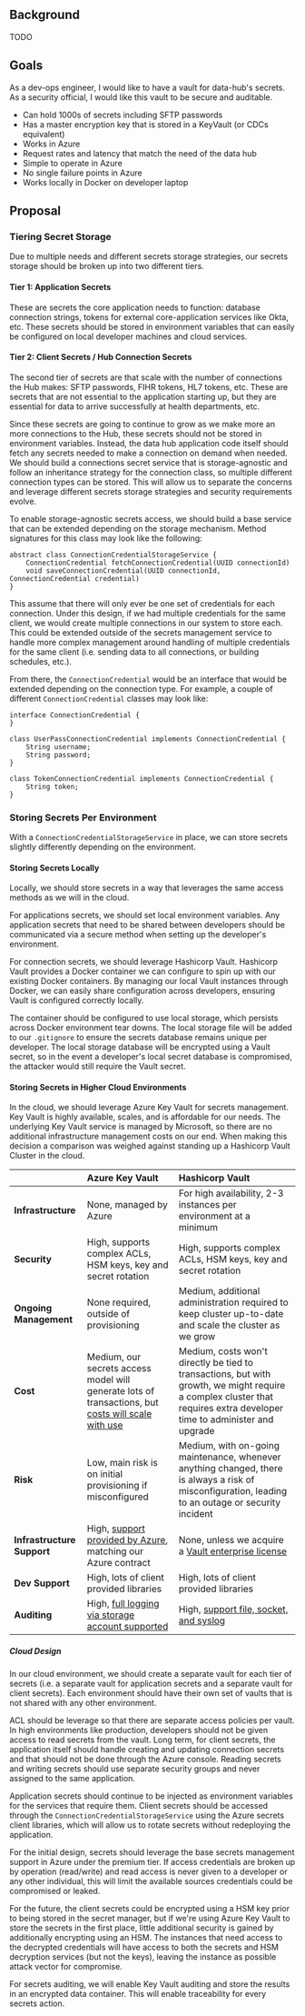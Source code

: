 ## Background

TODO

## Goals

As a dev-ops engineer, I would like to have a vault for data-hub's secrets. As a security official, I would like this vault to be secure and auditable.

- Can hold 1000s of secrets including SFTP passwords
- Has a master encryption key that is stored in a KeyVault (or CDCs equivalent)
- Works in Azure
- Request rates and latency that match the need of the data hub
- Simple to operate in Azure
- No single failure points in Azure
- Works locally in Docker on developer laptop


## Proposal

### Tiering Secret Storage

Due to multiple needs and different secrets storage strategies, our secrets storage should be broken up into two different tiers.

#### Tier 1: Application Secrets

These are secrets the core application needs to function: database connection strings, tokens for external core-application services like Okta, etc. These secrets should be stored in environment variables that can easily be configured on local developer machines and cloud services.

#### Tier 2: Client Secrets / Hub Connection Secrets

The second tier of secrets are that scale with the number of connections the Hub makes: SFTP passwords, FIHR tokens, HL7 tokens, etc. These are secrets that are not essential to the application starting up, but they are essential for data to arrive successfully at health departments, etc.

Since these secrets are going to continue to grow as we make more an more connections to the Hub, these secrets should not be stored in environment variables. Instead, the data hub application code itself should fetch any secrets needed to make a connection on demand when needed. We should build a connections secret service that is storage-agnostic and follow an inheritance strategy for the connection class, so multiple different connection types can be stored. This will allow us to separate the concerns and leverage different secrets storage strategies and security requirements evolve.

To enable storage-agnostic secrets access, we should build a base service that can be extended depending on the storage mechanism. Method signatures for this class may look like the following:

```
abstract class ConnectionCredentialStorageService {
    ConnectionCredential fetchConnectionCredential(UUID connectionId)
    void saveConnectionCredential(UUID connectionId, ConnectionCredential credential)
}
```

This assume that there will only ever be one set of credentials for each connection. Under this design, if we had multiple credentials for the same client, we would create multiple connections in our system to store each. This could be extended outside of the secrets management service to handle more complex management around handling of multiple credentials for the same client (i.e. sending data to all connections, or building schedules, etc.).

From there, the `ConnectionCredential` would be an interface that would be extended depending on the connection type. For example, a couple of different `ConnectionCredential` classes may look like:

```
interface ConnectionCredential {
}

class UserPassConnectionCredential implements ConnectionCredential {
    String username;
    String password;
}

class TokenConnectionCredential implements ConnectionCredential {
    String token;
}
```


### Storing Secrets Per Environment

With a `ConnectionCredentialStorageService` in place, we can store secrets slightly differently depending on the environment.

#### Storing Secrets Locally

Locally, we should store secrets in a way that leverages the same access methods as we will in the cloud.

For applications secrets, we should set local environment variables. Any application secrets that need to be shared between developers should be communicated via a secure method when setting up the developer's environment.

For connection secrets, we should leverage Hashicorp Vault. Hashicorp Vault provides a Docker container we can configure to spin up with our existing Docker containers. By managing our local Vault instances through Docker, we can easily share configuration across developers, ensuring Vault is configured correctly locally.

The container should be configured to use local storage, which persists across Docker environment tear downs. The local storage file will be added to our `.gitignore` to ensure the secrets database remains unique per developer. The local storage database will be encrypted using a Vault secret, so in the event a developer's local secret database is compromised, the attacker would still require the Vault secret.

#### Storing Secrets in Higher Cloud Environments

In the cloud, we should leverage Azure Key Vault for secrets management. Key Vault is highly available, scales, and is affordable for our needs. The underlying Key Vault service is managed by Microsoft, so there are no additional infrastructure management costs on our end. When making this decision a comparison was weighed against standing up a Hashicorp Vault Cluster in the cloud.

|                            | Azure Key Vault                                                                                                                                     | Hashicorp Vault                                                                                                                                                        |
| -------------------------- | :-------------------------------------------------------------------------------------------------------------------------------------------------- | :--------------------------------------------------------------------------------------------------------------------------------------------------------------------- |
| **Infrastructure**         | None, managed by Azure                                                                                                                              | For high availability, 2-3 instances per environment at a minimum                                                                                                      |
| **Security**               | High, supports complex ACLs, HSM keys, key and secret rotation                                                                                      | High, supports complex ACLs, HSM keys, key and secret rotation                                                                                                         |
| **Ongoing Management**     | None required, outside of provisioning                                                                                                              | Medium, additional administration required to keep cluster up-to-date and scale the cluster as we grow                                                                 |
| **Cost**                   | Medium, our secrets access model will generate lots of transactions, but [costs will scale with use](../assets/cdc-secrets-cost-rough-estimate.pdf) | Medium, costs won't directly be tied to transactions, but with growth, we might require a complex cluster that requires extra developer time to administer and upgrade |
| **Risk**                   | Low, main risk is on initial provisioning if misconfigured                                                                                          | Medium, with on-going maintenance, whenever anything changed, there is always a risk of misconfiguration, leading to an outage or security incident                    |
| **Infrastructure Support** | High, [support provided by Azure](https://azure.microsoft.com/en-us/support/plans/), matching our Azure contract                                    | None, unless we acquire a [Vault enterprise license](https://www.hashicorp.com/products/vault/pricing)                                                                 |
| **Dev Support**            | High, lots of client provided libraries                                                                                                             | High, lots of client provided libraries                                                                                                                                |
| **Auditing**               | High, [full logging via storage account supported](https://docs.microsoft.com/en-us/azure/key-vault/general/logging?tabs=Vault)                     | High, [support file, socket, and syslog](https://www.vaultproject.io/docs/audit)                                                                                       |

##### Cloud Design

In our cloud environment, we should create a separate vault for each tier of secrets (i.e. a separate vault for application secrets and a separate vault for client secrets). Each environment should have their own set of vaults that is not shared with any other environment.

ACL should be leverage so that there are separate access policies per vault. In high environments like production, developers should not be given access to read secrets from the vault. Long term, for client secrets, the application itself should handle creating and updating connection secrets and that should not be done through the Azure console. Reading secrets and writing secrets should use separate security groups and never assigned to the same application.

Application secrets should continue to be injected as environment variables for the services that require them. Client secrets should be accessed through the `ConnectionCredentialStorageService` using the Azure secrets client libraries, which will allow us to rotate secrets without redeploying the application.

For the initial design, secrets should leverage the base secrets management support in Azure under the premium tier. If access credentials are broken up by operation (read/write) and read access is never given to a developer or any other individual, this will limit the available sources credentials could be compromised or leaked.

For the future, the client secrets could be encrypted using a HSM key prior to being stored in the secret manager, but if we're using Azure Key Vault to store the secrets in the first place, little additional security is gained by additionally encrypting using an HSM. The instances that need access to the decrypted credentials will have access to both the secrets and HSM decryption services (but not the keys), leaving the instance as possible attack vector for compromise.

For secrets auditing, we will enable Key Vault auditing and store the results in an encrypted data container. This will enable traceability for every secrets action.